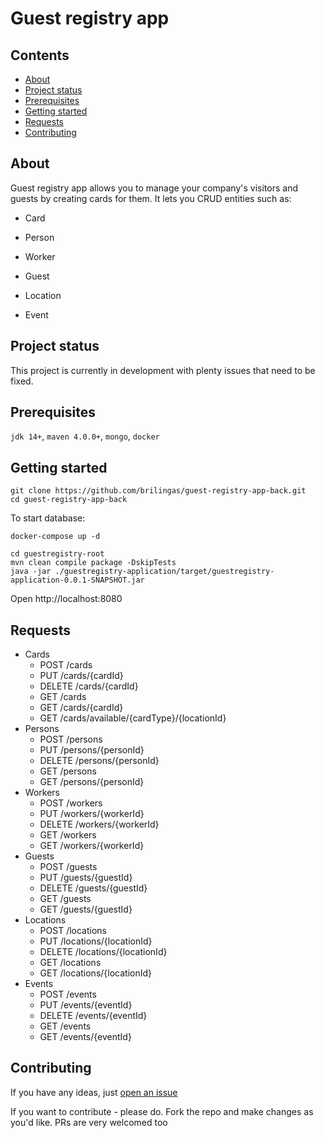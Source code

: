  
# Guest registry app

## Contents
- [About](#about)
- [Project status](#project-status)
- [Prerequisites](#prerequisites)
- [Getting started](#getting-started)
- [Requests](#requests)
- [Contributing](#contributing)

## About
Guest registry app allows you to manage your company's visitors and guests by creating cards for them. It lets you CRUD entities such as:

- Card

- Person

- Worker

- Guest

- Location

- Event

## Project status
This project is currently in development with plenty issues that need to be fixed.

## Prerequisites
`jdk 14+`, `maven 4.0.0+`, `mongo`, `docker`


## Getting started
```
git clone https://github.com/brilingas/guest-registry-app-back.git
cd guest-registry-app-back
```
To start database:
```
docker-compose up -d
```
```
cd guestregistry-root
mvn clean compile package -DskipTests
java -jar ./guestregistry-application/target/guestregistry-application-0.0.1-SNAPSHOT.jar

```

Open http://localhost:8080

## Requests
- Cards
    - POST /cards
    - PUT /cards/{cardId}
    - DELETE /cards/{cardId}
    - GET /cards
    - GET /cards/{cardId}
    - GET /cards/available/{cardType}/{locationId}
- Persons
    - POST /persons
    - PUT /persons/{personId}
    - DELETE /persons/{personId}
    - GET /persons
    - GET /persons/{personId}
- Workers
    - POST /workers
    - PUT /workers/{workerId}
    - DELETE /workers/{workerId}
    - GET /workers
    - GET /workers/{workerId}
- Guests
    - POST /guests
    - PUT /guests/{guestId}
    - DELETE /guests/{guestId}
    - GET /guests
    - GET /guests/{guestId}
- Locations
    - POST /locations
    - PUT /locations/{locationId}
    - DELETE /locations/{locationId}
    - GET /locations
    - GET /locations/{locationId}
- Events
    - POST /events
    - PUT /events/{eventId}
    - DELETE /events/{eventId}
    - GET /events
    - GET /events/{eventId}
## Contributing
If you have any ideas, just [open an issue](https://github.com/brilingas/guest-registry-app-front/issues/new)

If you want to contribute - please do. Fork the repo and make changes as you'd like. PRs are very welcomed too
